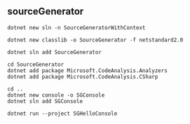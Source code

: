## sourceGenerator


```
dotnet new sln -n SourceGeneratorWithContext     
```

```
dotnet new classlib -o SourceGenerator -f netstandard2.0
```                                       

```
dotnet sln add SourceGenerator 
```

```
cd SourceGenerator
dotnet add package Microsoft.CodeAnalysis.Analyzers
dotnet add package Microsoft.CodeAnalysis.CSharp
```

```
cd ..
dotnet new console -o SGConsole
dotnet sln add SGConsole 
```

```
dotnet run --project SGHelloConsole
```
